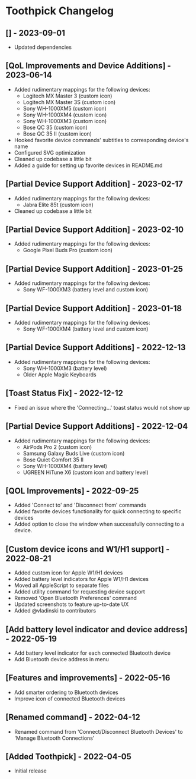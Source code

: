 # Toothpick Changelog

## [] - 2023-09-01

- Updated dependencies

## [QoL Improvements and Device Additions] - 2023-06-14

- Added rudimentary mappings for the following devices:
  - Logitech MX Master 3 (custom icon)
  - Logitech MX Master 3S (custom icon)
  - Sony WH-1000XM5 (custom icon)
  - Sony WH-1000XM4 (custom icon)
  - Sony WH-1000XM3 (custom icon)
  - Bose QC 35 (custom icon)
  - Bose QC 35 II (custom icon)
- Hooked favorite device commands' subtitles to corresponding device's name
- Configured SVG optimization
- Cleaned up codebase a little bit
- Added a guide for setting up favorite devices in README.md

## [Partial Device Support Addition] - 2023-02-17

- Added rudimentary mappings for the following devices:
  - Jabra Elite 85t (custom icon)
- Cleaned up codebase a little bit

## [Partial Device Support Addition] - 2023-02-10

- Added rudimentary mappings for the following devices:
  - Google Pixel Buds Pro (custom icon)

## [Partial Device Support Addition] - 2023-01-25

- Added rudimentary mappings for the following devices:
  - Sony WF-1000XM3 (battery level and custom icon)

## [Partial Device Support Addition] - 2023-01-18

- Added rudimentary mappings for the following devices:
  - Sony WF-1000XM4 (battery level and custom icon)

## [Partial Device Support Additions] - 2022-12-13

- Added rudimentary mappings for the following devices:
  - Sony WH-1000XM3 (battery level)
  - Older Apple Magic Keyboards

## [Toast Status Fix] - 2022-12-12

- Fixed an issue where the 'Connecting...' toast status would not show up

## [Partial Device Support Additions] - 2022-12-04

- Added rudimentary mappings for the following devices:
  - AirPods Pro 2 (custom icon)
  - Samsung Galaxy Buds Live (custom icon)
  - Bose Quiet Comfort 35 II
  - Sony WH-1000XM4 (battery level)
  - UGREEN HiTune X6 (custom icon and battery level)

## [QOL Improvements] - 2022-09-25

- Added 'Connect to' and 'Disconnect from' commands
- Added favorite devices functionality for quick connecting to specific devices
- Added option to close the window when successfully connecting to a device.

## [Custom device icons and W1/H1 support] - 2022-08-21

- Added custom icon for Apple W1/H1 devices
- Added battery level indicators for Apple W1/H1 devices
- Moved all AppleScript to separate files
- Added utility command for requesting device support
- Removed 'Open Bluetooth Preferences' command
- Updated screenshots to feature up-to-date UX
- Added @vladinski to contributors

## [Add battery level indicator and device address] - 2022-05-19

- Add battery level indicator for each connected Bluetooth device
- Add Bluetooth device address in menu

## [Features and improvements] - 2022-05-16

- Add smarter ordering to Bluetooth devices
- Improve icon of connected Bluetooth devices

## [Renamed command] - 2022-04-12

- Renamed command from 'Connect/Disconnect Bluetooth Devices' to 'Manage Bluetooth Connections'

## [Added Toothpick] - 2022-04-05

- Initial release
